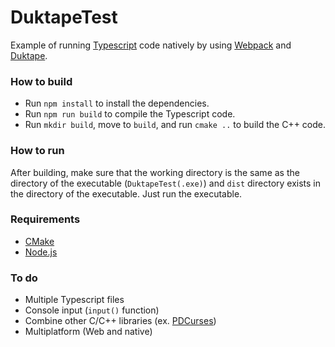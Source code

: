 # DuktapeTest

Example of running [Typescript](https://www.typescriptlang.org/) code natively by using [Webpack](https://webpack.js.org/) and [Duktape](https://duktape.org/).

### How to build

- Run `npm install` to install the dependencies.
- Run `npm run build` to compile the Typescript code.
- Run `mkdir build`, move to `build`, and run `cmake ..` to build the C++ code.

### How to run

After building,
make sure that the working directory is the same as the directory of the executable (`DuktapeTest(.exe)`)
and `dist` directory exists in the directory of the executable. Just run the executable.

### Requirements

- [CMake](https://cmake.org/)
- [Node.js](https://nodejs.org/)

### To do

- Multiple Typescript files
- Console input (`input()` function)
- Combine other C/C++ libraries (ex. [PDCurses](https://github.com/wmcbrine/PDCurses))
- Multiplatform (Web and native)

